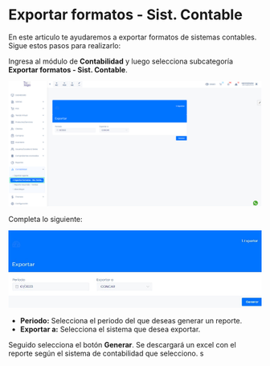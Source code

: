 # Exportar formatos - Sist. Contable

En este articulo te ayudaremos a exportar formatos de sistemas contables. Sigue estos pasos para realizarlo:

Ingresa al módulo de **Contabilidad** y luego selecciona subcategoría **Exportar formatos - Sist. Contable**.

![Alt text](img/Exportarformato3.jpg)

Completa lo siguiente:

![Alt text](img/Exportarformato4.jpg)

* **Periodo:**  Selecciona el periodo del que deseas generar un reporte.
* **Exportar a:** Selecciona el sistema que desea exportar.

Seguido selecciona el botón **Generar**. Se descargará un excel con el reporte según el sistema de contabilidad que selecciono.
s